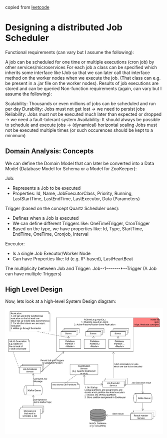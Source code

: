copied from [leetcode](https://leetcode.com/discuss/general-discussion/1082786/System-Design%3A-Designing-a-distributed-Job-Scheduler-or-Many-interesting-concepts-to-learn)

# Designing a distributed Job Scheduler

####

Functional requirements (can vary but I assume the following):

A job can be scheduled for one time or multiple executions (cron job) by other services/microservices
For each job a class can be specified which inherits some interface like IJob so that we can later call that interface method on the worker nodes when we execute the job. (That class can e.g. be present in a .jar file on the worker nodes).
Results of job executions are stored and can be queried
Non-function requirements (again, can vary but I assume the following):

Scalability: Thousands or even millions of jobs can be scheduled and run per day
Durability: Jobs must not get lost -> we need to persist jobs
Reliability: Jobs must not be executed much later than expected or dropped -> we need a fault-tolerant system
Availability: It should always be possible to schedule and execute jobs -> (dynamical) horizontal scaling
Jobs must not be executed multiple times (or such occurences should be kept to a minimum)

####

## Domain Analysis: Concepts

We can define the Domain Model that can later be converted into a Data Model (Database Model for Schema or a Model for ZooKeeper):

Job:
- Represents a Job to be executed
- Properties: Id, Name, JobExecutorClass, Priority, Running, LastStartTime, LastEndTime, LastExecutor, Data (Parameters)

Trigger (based on the concept Quartz Scheduler uses):
- Defines when a Job is executed
- We can define different Triggers like: OneTimeTrigger, CronTrigger
- Based on the type, we have properties like: Id, Type, StartTime, EndTime, OneTime, Cronjob, Interval

Executor:
- Is a single Job Executor/Worker Node
- Can have Properties like: Id (e.g. IP-based), LastHeartBeat

The multiplicity between Job and Trigger: Job--1-------*--Trigger (A Job can have multiple Triggers)

####

## High Level Design

Now, lets look at a high-level System Design diagram:

![Job Scheduler](images/job_scheduler.png)
